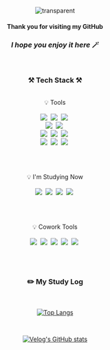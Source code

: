 <div align="center">

![transparent](https://capsule-render.vercel.app/api?type=transparent&fontColor=9A99FF&text=ssu-uky's&nbsp;GitHub%20!&height=150&fontSize=40&fontAlignY=60&desc=Welcome&nbsp;to&nbsp;&descAlignY=20&descAlign=50&descSize=30)

####    Thank you for visiting my GitHub
###    _I hope you enjoy it here_ 🪄

<br>

### <b> ⚒️&nbsp;Tech Stack&nbsp;⚒️ </b>
  <br>
<div display="inline-block">
    💡 Tools <br><br>
 <img src="https://img.shields.io/badge/Visual Studio Code-007ACC?style=flat&logo=Visual Studio Code&logoColor=white"/>&nbsp;
 <img src="https://img.shields.io/badge/Python-3776AB?style=flat&logo=Python&logoColor=white"/>&nbsp;
 <img src="https://img.shields.io/badge/Django-092E20?style=flat&logo=django&logoColor=white"/>&nbsp; <br>
 <img src="https://img.shields.io/badge/AWS-232F3E?style=flat&logo=AmazonAWS&logoColor=white"/>&nbsp;
 <img src="https://img.shields.io/badge/NAVER CLOUD PLATFORM-03C75A?style=flat&logo=naver&logoColor=white"/>&nbsp; <br>
 <img src="https://img.shields.io/badge/SQLite-003B57?style=flat&logo=SQLite&logoColor=white"/>&nbsp;
 <img src="https://img.shields.io/badge/PostgreSQL-4169E1?style=flat&logo=Postgresql&logoColor=white"/>&nbsp;
 <img src="https://img.shields.io/badge/MySQL-036189?style=flat&logo=mysql&logoColor=white"/>&nbsp; <br>
 <img src="https://img.shields.io/badge/Ubuntu-E95420?style=flat&logo=Ubuntu&logoColor=white"/>&nbsp;
 <img src="https://img.shields.io/badge/NGINX-009639?style=flat&logo=NGINX&logoColor=white"/>&nbsp;
 <img src="https://img.shields.io/badge/Gunicorn-499848?style=flat&logo=Gunicorn&logoColor=white"/>&nbsp;
 
</div>

  <br><br>
  <div display="inline-block">
  💡 I'm Studying Now
  <br><br>
  <img src="https://img.shields.io/badge/FastAPI-009688?style=flat&logo=FastAPI&logoColor=white"/>&nbsp;
  <img src="https://img.shields.io/badge/Docker-2496ED?style=flat&logo=Docker&logoColor=white"/>&nbsp;
  <img src="https://img.shields.io/badge/Jenkins-D24939?style=flat&logo=Jenkins&logoColor=white"/>&nbsp;
  <img src="https://img.shields.io/badge/Linux-FCC624?style=flat&logo=Linux&logoColor=white"/>&nbsp;

  </div>

<br><br>

<div display="inline-block">
    💡 Cowork Tools <br><br>
    <img src="https://img.shields.io/badge/GitHub-181717?style=flat&logo=GitHub&logoColor=white"/>&nbsp;
    <img src="https://img.shields.io/badge/Slack-4A154B?style=flat&logo=slack&logoColor=white"/>&nbsp;
    <img src="https://img.shields.io/badge/Discord-5865F2?style=flat&logo=Discord&logoColor=white"/>&nbsp;
    <img src="https://img.shields.io/badge/Notion-000000?style=flat&logo=Notion&logoColor=white"/>&nbsp;
    <img src="https://img.shields.io/badge/Figma-F24E1E?style=flat&logo=Figma&logoColor=white"/>&nbsp;
</div>
  
<!-- <div display="inline-block">
    💡 Used at least once
  <br><br>
</div>
<div display="inline-block">
  <img src="https://img.shields.io/badge/HTML5-E34F26?style=flat&logo=HTML5&logoColor=white"/>&nbsp;
  <img src="https://img.shields.io/badge/CSS-1572B6?style=flat&logo=CSS3&logoColor=white"/>&nbsp;
  <img src="https://img.shields.io/badge/JavaScript-F7DF1E?style=flat&logo=JavaScript&logoColor=white"/>&nbsp;
  <img src="https://img.shields.io/badge/React-61DAFB?style=flat&logo=React&logoColor=white"/>&nbsp;
  <img src="https://img.shields.io/badge/Next.js-000000?style=flat&logo=Next.js&logoColor=white"/>&nbsp;
  <img src="https://img.shields.io/badge/TypeScript-3178C6?style=flat&logo=TypeScript&logoColor=white"/>&nbsp;
</div> -->

<br><br>
  
### ✏️ My Study Log
 
  <br>

[![Top Langs](https://github-readme-stats.vercel.app/api/top-langs/?username=ssu-uky&layout=compact)](https://github.com/ssu-uky/github-readme-stats)
  
  <br>
  
[![Velog's GitHub stats](https://velog-readme-stats.vercel.app/api?name=ssu-uky&color=dark)](https://velog.io/@ssu-uky)

  
  <br>
  
